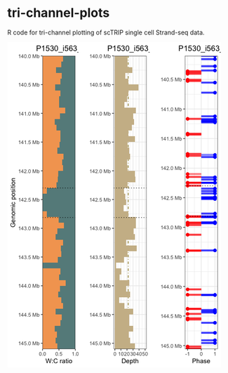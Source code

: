 # tri-channel-plots
R code for tri-channel plotting of scTRIP single cell Strand-seq data.

![trichannelplot](tri_channel_plot.png)
